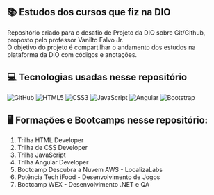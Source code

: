## 📚 Estudos dos cursos que fiz na DIO 
Repositório criado para o desafio de Projeto da DIO sobre Git/Github, proposto pelo professor Vanilto Falvo Jr.<br>
O objetivo do projeto é compartilhar o andamento dos estudos na plataforma da DIO com códigos e anotações.

## 💻 Tecnologias usadas nesse repositório
<div style="display: inline_block">
  <img alt="GitHub" src="https://img.shields.io/badge/GitHub-100000?style=for-the-badge&logo=github&logoColor=white">
  <img alt="HTML5" src="https://img.shields.io/badge/HTML5-E34F26?style=for-the-badge&logo=html5&logoColor=white">
  <img alt="CSS3" src="https://img.shields.io/badge/CSS3-1572B6?style=for-the-badge&logo=css3&logoColor=white">
  <img alt="JavaScript" src="https://img.shields.io/badge/JavaScript-323330?style=for-the-badge&logo=javascript&logoColor=F7DF1E">
  <img alt="Angular" src="https://img.shields.io/badge/Angular-DD0031?style=for-the-badge&logo=angular&logoColor=white">
  <img alt="Bootstrap" src="https://img.shields.io/badge/Bootstrap-563D7C?style=for-the-badge&logo=bootstrap&logoColor=white">
</div>

## 🖥 Formações e Bootcamps nesse repositório:
1. Trilha HTML Developer
2. Trilha de CSS Developer
3. Trilha JavaScript
4. Trilha Angular Developer
5. Bootcamp Descubra a Nuvem AWS - LocalizaLabs
6. Potência Tech iFood - Desenvolvimento de Jogos
7. Bootcamp WEX - Desenvolvimento .NET e QA
